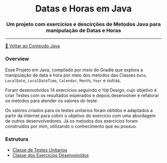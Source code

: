 <h1 align="center">Datas e Horas em Java</h1>

<h3 align="center">Um projeto com exercicios e descirções de Metodos Java para manipulação de Datas e Horas</h3>

---

[🍵 Voltar ao Conteudo Java](../README.md)

### Overview

Esse Projeto em Java, compilado por meio do Gradle que explora a manipulação de data e hora por meio dos metodos das
Classes `Date`, `LocalDate`, `LocalDateTime`, `Calendar`, `Month`, `Year` e outras.

Foram desenvolvidos 14 exercicios seguindo o `TDD` Design, cujo objetivo é criar Testes com os resultados
esperados e depois desenvolver e refatorar os metodos para atender os valores do teste.

Os valores criados para os testes unitarios foram obtidos e adaptados a partir da internet para cobrir o objetivo do
exercicio com uma abordagem de outros desenvolvedores. Já os metodos dos exercicios foram construidos por mim,
utilizando o conhecimento que eu possuo.

### Estrutura

- [Classe de Testes Unitarios](src/test/java/com/guilhermepalma/DateTimeExamplesTest.java)
- [Classe dos Exercicios Desenvolvidos](src/main/java/com/guilhermepalma/DateTimeExamples.java)
